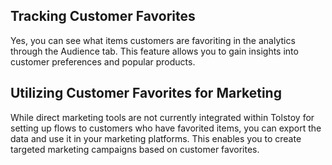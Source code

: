 ## Tracking Customer Favorites

Yes, you can see what items customers are favoriting in the analytics through the Audience tab. This feature allows you to gain insights into customer preferences and popular products.

## Utilizing Customer Favorites for Marketing

While direct marketing tools are not currently integrated within Tolstoy for setting up flows to customers who have favorited items, you can export the data and use it in your marketing platforms. This enables you to create targeted marketing campaigns based on customer favorites.